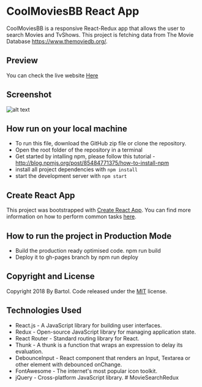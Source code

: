 # CoolMoviesBB React App

CoolMoviesBB is a responsive React-Redux app that allows the user to search Movies and TvShows. This project is fetching data from The Movie Database https://www.themoviedb.org/.

## Preview

You can check the live website [Here](https://msmatki.github.io/React-Redux-Movies/)

## Screenshot

![alt text](img/ScreenShot.png)

## How run on your local machine

* To run this file, download the GitHub zip file or clone the repository.
* Open the root folder of the repository in a terminal
* Get started by intalling npm, please follow this tutorial - http://blog.npmjs.org/post/85484771375/how-to-install-npm
* install all project dependencies with `npm install`
* start the development server with `npm start`

## Create React App

This project was bootstrapped with [Create React App](https://github.com/facebookincubator/create-react-app). You can find more information on how to perform common tasks [here](https://github.com/facebookincubator/create-react-app/blob/master/packages/react-scripts/template/README.md).

## How to run the project in Production Mode

* Build the production ready optimised code. npm run build
* Deploy it to gh-pages branch by npm run deploy

## Copyright and License

Copyright 2018 By Bartol. Code released under the [MIT](https://github.com/MsMatki/React-Movies/blob/master/LICENSE) license.

## Technologies Used

* React.js - A JavaScript library for building user interfaces.
* Redux - Open-source JavaScript library for managing application state.
* React Router - Standard routing library for React.
* Thunk - A thunk is a function that wraps an expression to delay its evaluation.
* DebounceInput - React component that renders an Input, Textarea or other element with debounced onChange. 
* FontAwesome - The internet's most popular icon toolkit.
* jQuery - Cross-platform JavaScript library.
#   M o v i e S e a r c h R e d u x  
 